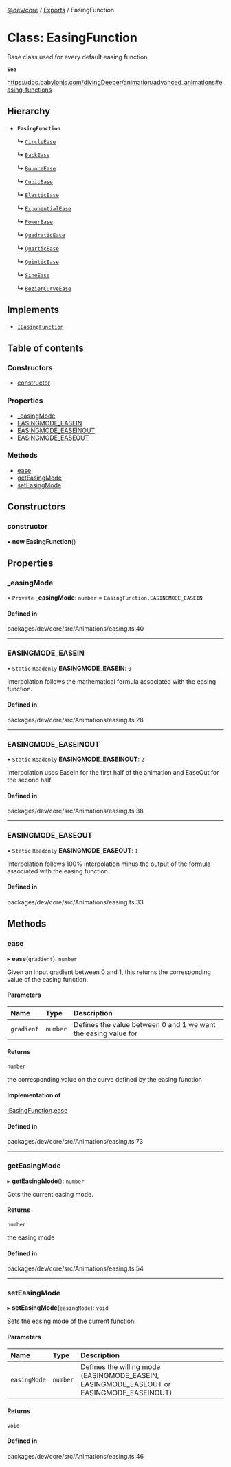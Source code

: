[@dev/core](../README.md) / [Exports](../modules.md) / EasingFunction

# Class: EasingFunction

Base class used for every default easing function.

**`See`**

https://doc.babylonjs.com/divingDeeper/animation/advanced_animations#easing-functions

## Hierarchy

- **`EasingFunction`**

  ↳ [`CircleEase`](CircleEase.md)

  ↳ [`BackEase`](BackEase.md)

  ↳ [`BounceEase`](BounceEase.md)

  ↳ [`CubicEase`](CubicEase.md)

  ↳ [`ElasticEase`](ElasticEase.md)

  ↳ [`ExponentialEase`](ExponentialEase.md)

  ↳ [`PowerEase`](PowerEase.md)

  ↳ [`QuadraticEase`](QuadraticEase.md)

  ↳ [`QuarticEase`](QuarticEase.md)

  ↳ [`QuinticEase`](QuinticEase.md)

  ↳ [`SineEase`](SineEase.md)

  ↳ [`BezierCurveEase`](BezierCurveEase.md)

## Implements

- [`IEasingFunction`](../interfaces/IEasingFunction.md)

## Table of contents

### Constructors

- [constructor](EasingFunction.md#constructor)

### Properties

- [\_easingMode](EasingFunction.md#_easingmode)
- [EASINGMODE\_EASEIN](EasingFunction.md#easingmode_easein)
- [EASINGMODE\_EASEINOUT](EasingFunction.md#easingmode_easeinout)
- [EASINGMODE\_EASEOUT](EasingFunction.md#easingmode_easeout)

### Methods

- [ease](EasingFunction.md#ease)
- [getEasingMode](EasingFunction.md#geteasingmode)
- [setEasingMode](EasingFunction.md#seteasingmode)

## Constructors

### constructor

• **new EasingFunction**()

## Properties

### \_easingMode

• `Private` **\_easingMode**: `number` = `EasingFunction.EASINGMODE_EASEIN`

#### Defined in

packages/dev/core/src/Animations/easing.ts:40

___

### EASINGMODE\_EASEIN

▪ `Static` `Readonly` **EASINGMODE\_EASEIN**: ``0``

Interpolation follows the mathematical formula associated with the easing function.

#### Defined in

packages/dev/core/src/Animations/easing.ts:28

___

### EASINGMODE\_EASEINOUT

▪ `Static` `Readonly` **EASINGMODE\_EASEINOUT**: ``2``

Interpolation uses EaseIn for the first half of the animation and EaseOut for the second half.

#### Defined in

packages/dev/core/src/Animations/easing.ts:38

___

### EASINGMODE\_EASEOUT

▪ `Static` `Readonly` **EASINGMODE\_EASEOUT**: ``1``

Interpolation follows 100% interpolation minus the output of the formula associated with the easing function.

#### Defined in

packages/dev/core/src/Animations/easing.ts:33

## Methods

### ease

▸ **ease**(`gradient`): `number`

Given an input gradient between 0 and 1, this returns the corresponding value
of the easing function.

#### Parameters

| Name | Type | Description |
| :------ | :------ | :------ |
| `gradient` | `number` | Defines the value between 0 and 1 we want the easing value for |

#### Returns

`number`

the corresponding value on the curve defined by the easing function

#### Implementation of

[IEasingFunction](../interfaces/IEasingFunction.md).[ease](../interfaces/IEasingFunction.md#ease)

#### Defined in

packages/dev/core/src/Animations/easing.ts:73

___

### getEasingMode

▸ **getEasingMode**(): `number`

Gets the current easing mode.

#### Returns

`number`

the easing mode

#### Defined in

packages/dev/core/src/Animations/easing.ts:54

___

### setEasingMode

▸ **setEasingMode**(`easingMode`): `void`

Sets the easing mode of the current function.

#### Parameters

| Name | Type | Description |
| :------ | :------ | :------ |
| `easingMode` | `number` | Defines the willing mode (EASINGMODE_EASEIN, EASINGMODE_EASEOUT or EASINGMODE_EASEINOUT) |

#### Returns

`void`

#### Defined in

packages/dev/core/src/Animations/easing.ts:46
